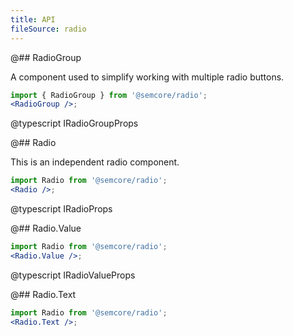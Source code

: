 ```yaml
---
title: API
fileSource: radio
---
```


@## RadioGroup

A component used to simplify working with multiple radio buttons.

```jsx
import { RadioGroup } from '@semcore/radio';
<RadioGroup />;
```

@typescript IRadioGroupProps

@## Radio

This is an independent radio component.

```jsx
import Radio from '@semcore/radio';
<Radio />;
```

@typescript IRadioProps

@## Radio.Value

```jsx
import Radio from '@semcore/radio';
<Radio.Value />;
```

@typescript IRadioValueProps

@## Radio.Text

```jsx
import Radio from '@semcore/radio';
<Radio.Text />;
```
